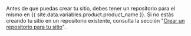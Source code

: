 Antes de que puedas crear tu sitio, debes tener un repositorio para el mismo en {{ site.data.variables.product.product_name }}. Si no estás creando tu sitio en un repositorio existente, consulta la sección "[Crear un repositorio para tu sitio](#creating-a-repository-for-your-site)".
